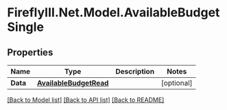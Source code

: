 # FireflyIII.Net.Model.AvailableBudgetSingle
## Properties

Name | Type | Description | Notes
------------ | ------------- | ------------- | -------------
**Data** | [**AvailableBudgetRead**](AvailableBudgetRead.md) |  | [optional] 

[[Back to Model list]](../README.md#documentation-for-models) [[Back to API list]](../README.md#documentation-for-api-endpoints) [[Back to README]](../README.md)

